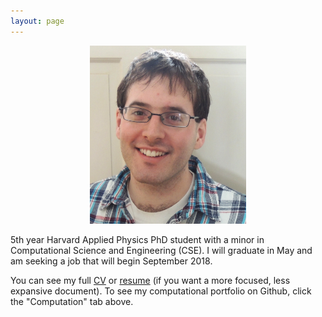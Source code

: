 ```yaml
---
layout: page
---
```


<p align="center">
<img src="images/resized/picture_of_me.png" width="250">
</p>


5th year Harvard Applied Physics PhD student with a minor in Computational Science and Engineering (CSE). I will graduate in May and am seeking a job that will begin September 2018.

You can see my full [CV](https://github.com/btweinstein/cv/blob/master/CV.pdf) 
or [resume](https://github.com/btweinstein/cv/blob/master/resume.pdf)
(if you want a more focused, less expansive document). To see my computational portfolio on Github, click the "Computation" tab above.